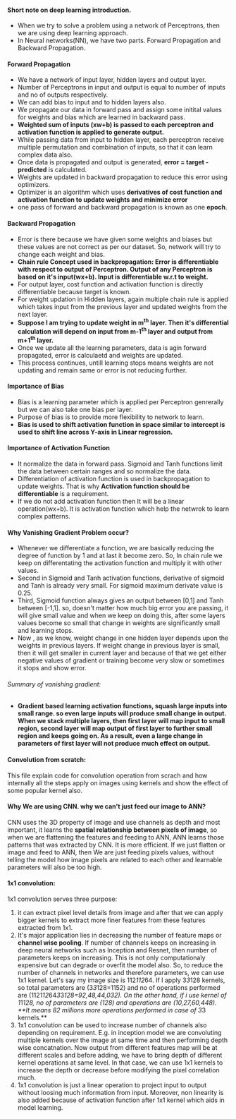 #### Short note on deep learning introduction.
* When we try to solve a problem using a network of Perceptrons, then we are using deep learning approach.
* In Neural networks(NN), we have two parts. Forward Propagation and Backward Propagation.
#### Forward Propagation
* We have a network of input layer, hidden layers and output layer.
* Number of Perceptrons in input and output is equal to number of inputs and no of outputs respectively.
* We can add bias to input and to hidden layers also.
* We propagate our data in forward pass and assign some initital values for weights and bias which are learned in backward pass.
* <b>Weighted sum of inputs (xw+b) is passed to each perceptron and activation function is applied to generate output.</b>
* While passing data from input to hidden layer, each perceptron receive multiple permutation and combination of inputs, so that it can learn complex data also.
* Once data is propagated and output is generated, <b>error = target - predicted</b> is calculated.
* Weights are updated in backward propagation to reduce this error using optimizers.
* Optimizer is an algorithm which uses <b>derivatives of cost function and activation function to update weights and minimize error</b>
* one pass of forward and backward propagation is known as one <b>epoch</b>.
#### Backward Propagation
* Error is there because we have given some weights and biases but these values are not correct as per our dataset. So, network will try to change each weight and bias.
* <b>Chain rule Concept used in backpropagation: Error is differentiable with respect to output of Perceptron. Output of any Perceptron is based on it's input(wx+b). Input is differentiable w.r.t to weight.</b>
* For output layer, cost function and activation function is directly differentiable because target is known.
* For weight updation in Hidden layers, again multiple chain rule is applied which takes input from the previous layer and updated weights from the next layer.
* <b>Suppose I am trying to update weight in m<sup>th</sup> layer. Then it's differential calculation will depend on input from m-1<sup>th</sup> layer and output from m+1<sup>th</sup> layer.</b>
* Once we update all the learning parameters, data is agin forward propagated, error is calculaetd and weights are updated.
* This process continues, untill learning stops means weights are not updating and remain same or error is not reducing further.
#### Importance of Bias
* Bias is a learning parameter which is applied per Perceptron genrerally but we can also take one bias per layer. 
* Purpose of bias is to provide more flexibility to network to learn.
* <b>Bias is used to shift activation function in space similar to intercept is used to shift line across Y-axis in Linear regression.</b> 
#### Importance of Activation Function
* It normalize the data in forward pass. Sigmoid and Tanh functions limit the data between certain ranges and so normalize the data.
* Differentiation of activation function is used in backpropagation to update weights. That is why <b>Activation function should be differentiable</b> is a requirement.
* If we do not add activation function then It will be a linear operation(wx+b). It is activation function which help the netwrok to learn complex patterns.
#### Why Vanishing Gradient Problem occur?
* Whenever we differentiate a function, we are basically reducing the degree of function by 1 and at last it become zero. So, In chain rule we keep on differentating the activation function and multiply it with other values.
* Second in Sigmoid and Tanh activation functions, derivative of sigmoid and Tanh is already very small. For sigmoid maximum derivate value is 0.25. 
* Third, Sigmoid function always gives an output between [0,1] and Tanh between [-1,1]. so, doesn't matter how much big error you are passing, it will give small value and when we keep on doing this, after some layers values become so small that change in weights are significantly small and learning stops.
* Now , as we know, weight change in one hidden layer depends upon the weights in previous layers. If weight change in previous layer is small, then it will get smaller in current layer and because of that we get either negative values of gradient or training become very slow or sometimes it stops and show error.
###### Summary of vanishing gradient: 
* <b>Gradient based learning activation functions, squash large inputs into small range. so even large inputs will produce small change in output. When we stack multiple layers, then first layer will map input to small region, second layer will map output of first layer to further small region and keeps going on. As a result, even a large change in parameters of first layer will not produce much effect on output.</b>

#### **Convolution from scratch:**
This file explain code for convolution operation from scrach and how internally all the steps apply on images using kernels and show the effect of some popular kernel also.

#### **Why We are using CNN. why we can't just feed our image to ANN?**
CNN uses the 3D property of image and use channels as depth and most important, it learns the **spatial relationship between pixels of image**, so when we are flattening the features and feeding to ANN, ANN learns those patterns that was extracted by CNN. It is more efficient. If we just flatten or image and feed to ANN, then We are just feeding pixels values, without telling the model how image pixels are related to each other and learnable parameters will also be too high.

#### **1x1 convolution:** 
1x1 convolution serves three purpose:
1. it can extract pixel level details from image and after that we can apply bigger kernels to extract more finer features from these features extracted from 1x1.
2. It's major application lies in decreasing the number of feature maps or **channel wise pooling**. If number of channels keeps on increasing in deep neural networks such as 
Inception and Resnet, then number of parameters keeps on increasing. This is not only computationaly expensive but can degrade or overfit the model also. So, to reduce the number of channels in networks and therefore parameters, we can use 1x1 kernel. 
Let's say my image size is 112*112*64. If I apply 3*3*128 kernels, so total parameters are (3*3*128=1152) and no of operations performed are (112*112*64*3*3*128=92,48,44,032). On the other hand, if i use kernel of 1*1*128, no of parameters are (128) and operations are (10,27,60,448). **It means 82 millions more operations performed in case of 3*3 kernels.**
3. 1x1 convolution can be used to increase number of channels also depending on requirement. E.g. in inception model we are convoluting multiple kernels over the image at same time and then performing depth wise concatnation. Now output from different features map will be at different scales and before adding, we have to bring depth of different kernel operations at same level. In that case, we can use 1x1 kernels to increase the depth or decrease before modifying the pixel correlation much. 
4. 1x1 convolution is just a linear operation to project input to output without loosing much information from input. Moreover, non linearity is also added because of activation function after 1x1 kernel which aids in model learning.
